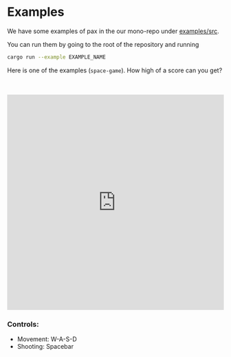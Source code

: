 # Examples

We have some examples of pax in the our mono-repo under [examples/src](https://github.com/paxengine/pax/tree/master/examples/src). 

You can run them by going to the root of the repository and running 

```bash
cargo run --example EXAMPLE_NAME
```

Here is one of the examples (`space-game`). How high of a score can you get?

</br>
</br>

<iframe style="width: calc(100%); height: 500px; border: none;" src="https://static.pax.dev/space-game/"></iframe>


### Controls:
- Movement: W-A-S-D
- Shooting: Spacebar

